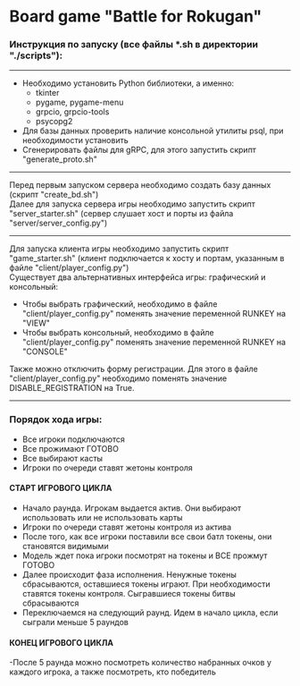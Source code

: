 # Board game "Battle for Rokugan"

### Инструкция по запуску (все файлы *.sh в директории "./scripts"):

---
- Необходимо установить Python библиотеки, а именно:
  - tkinter
  - pygame, pygame-menu
  - grpcio, grpcio-tools
  - psycopg2
- Для базы данных проверить наличие консольной утилиты psql, при необходимости установить
- Сгенерировать файлы для gRPC, для этого запустить скрипт "generate_proto.sh"

---
Перед первым запуском сервера необходимо создать базу данных (скрипт "create_bd.sh")  
Далее для запуска сервера игры необходимо запустить скрипт "server_starter.sh" (сервер слушает хост и порты из файла "server/server_config.py")

---
Для запуска клиента игры необходимо запустить скрипт "game_starter.sh" (клиент подключается к хосту и портам, указанным в файле "client/player_config.py")  
Существует два альтернативных интерфейса игры: графический и консольный:
  - Чтобы выбрать графический, необходимо в файле "client/player_config.py" поменять значение переменной RUNKEY на "VIEW"
  - Чтобы выбрать консольный, необходимо в файле "client/player_config.py" поменять значение переменной RUNKEY на "CONSOLE"  

Также можно отключить форму регистрации. Для этого в файле "client/player_config.py" необходимо поменять значение DISABLE_REGISTRATION на True.

---
### Порядок хода игры:
- Все игроки подключаются
- Все прожимают ГОТОВО
- Все выбирают касты
- Игроки по очереди ставят жетоны контроля  

#### СТАРТ ИГРОВОГО ЦИКЛА
- Начало раунда. Игрокам выдается актив. Они выбирают использовать или не использовать карты
- Игроки по очереди ставят жетоны контроля из актива
- После того, как все игроки поставили все свои батл токены, они становятся видимыми
- Модель ждет пока игроки посмотрят на токены и ВСЕ прожмут ГОТОВО
- Далее происходит фаза исполнения. Ненужные токены сбрасываются, оставшиеся токены играют. При необходимости ставятся токены контроля. Сыгравшиеся токены битвы сбрасываются
- Переключаемся на следующий раунд. Идем в начало цикла, если сыграли меньше 5 раундов  

#### КОНЕЦ ИГРОВОГО ЦИКЛА
-После 5 раунда можно посмотреть количество набранных очков у каждого игрока, а также посмотреть, кто победитель
